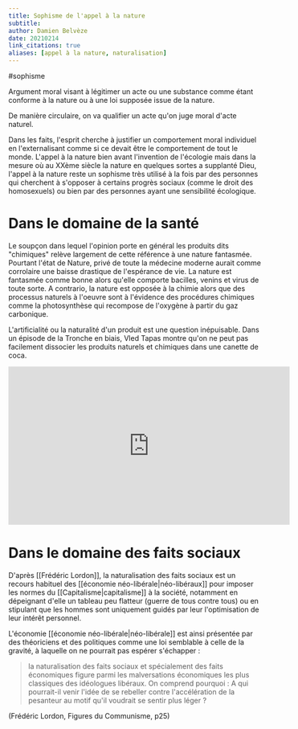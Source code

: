 ```yaml
---
title: Sophisme de l'appel à la nature
subtitle:
author: Damien Belvèze
date: 20210214
link_citations: true
aliases: [appel à la nature, naturalisation]
---
```

#sophisme

Argument moral visant à légitimer un acte ou une substance comme étant conforme à la nature ou à une loi supposée issue de la nature. 

De manière circulaire, on va qualifier un acte qu'on juge moral d'acte naturel. 

Dans les faits, l'esprit cherche à justifier un comportement moral individuel en l'externalisant comme si ce devait être le comportement de tout le monde. L'appel à la nature bien avant l'invention de l'écologie mais dans la mesure où au XXème siècle la nature en quelques sortes a supplanté Dieu, l'appel à la nature reste un sophisme très utilisé à la fois par des personnes qui cherchent à s'opposer à certains progrès sociaux (comme le droit des homosexuels) ou bien par des personnes ayant une sensibilité écologique. 


# Dans le domaine de la santé

Le soupçon dans lequel l'opinion porte en général les produits dits "chimiques" relève largement de cette référence à une nature fantasmée. 
Pourtant l'état de Nature, privé de toute la médecine moderne aurait comme corrolaire une baisse drastique de l'espérance de vie. La nature est fantasmée comme bonne alors qu'elle comporte bacilles, venins et virus de toute sorte. 
A contrario, la nature est opposée à la chimie alors que des processus naturels à l'oeuvre sont à l'évidence des procédures chimiques comme la photosynthèse qui recompose de l'oxygène à partir du gaz carbonique. 

L'artificialité ou la naturalité d'un produit est une question inépuisable. Dans un épisode de la Tronche en biais, Vled Tapas montre qu'on ne peut pas facilement dissocier les produits naturels et chimiques dans une canette de coca. 

<p>
	<iframe width="560" height="315" src="https://www.youtube.com/embed/5lXIK_4tpDs" frameborder="0" allow="accelerometer; autoplay; clipboard-write; encrypted-media; gyroscope; picture-in-picture" allowfullscreen></iframe>
	</p>
	
	
# Dans le domaine des faits sociaux

D'après [[Frédéric Lordon]], la naturalisation des faits sociaux est un recours habituel des [[économie néo-libérale|néo-libéraux]] pour imposer les normes du [[Capitalisme|capitalisme]] à la société, notamment en dépeignant d'elle un tableau peu flatteur (guerre de tous contre tous) ou en stipulant que les hommes sont uniquement guidés par leur l'optimisation de leur intérêt personnel.

L'économie [[économie néo-libérale|néo-libérale]] est ainsi présentée par des théoriciens et des politiques comme une loi semblable à celle de la gravité, à laquelle on ne pourrait pas espérer s'échapper : 

> la naturalisation des faits sociaux et spécialement des faits économiques figure parmi les malversations économiques les plus classiques des idéologues libéraux. On comprend pourquoi : A qui pourrait-il venir l'idée de se rebeller contre l'accélération de la pesanteur au motif qu'il voudrait se sentir plus léger ?

(Frédéric Lordon, Figures du Communisme, p25)
	
	
